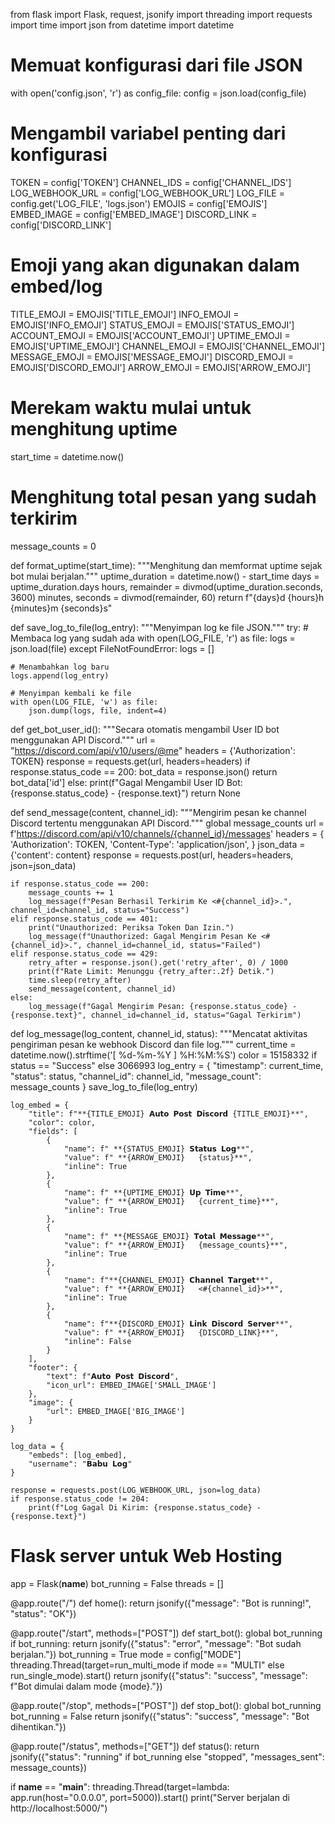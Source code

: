 from flask import Flask, request, jsonify
import threading
import requests
import time
import json
from datetime import datetime

# Memuat konfigurasi dari file JSON
with open('config.json', 'r') as config_file:
    config = json.load(config_file)

# Mengambil variabel penting dari konfigurasi
TOKEN = config['TOKEN']
CHANNEL_IDS = config['CHANNEL_IDS']
LOG_WEBHOOK_URL = config['LOG_WEBHOOK_URL']
LOG_FILE = config.get('LOG_FILE', 'logs.json')
EMOJIS = config['EMOJIS']
EMBED_IMAGE = config['EMBED_IMAGE']
DISCORD_LINK = config['DISCORD_LINK']

# Emoji yang akan digunakan dalam embed/log
TITLE_EMOJI = EMOJIS['TITLE_EMOJI']
INFO_EMOJI = EMOJIS['INFO_EMOJI']
STATUS_EMOJI = EMOJIS['STATUS_EMOJI']
ACCOUNT_EMOJI = EMOJIS['ACCOUNT_EMOJI']
UPTIME_EMOJI = EMOJIS['UPTIME_EMOJI']
CHANNEL_EMOJI = EMOJIS['CHANNEL_EMOJI']
MESSAGE_EMOJI = EMOJIS['MESSAGE_EMOJI']
DISCORD_EMOJI = EMOJIS['DISCORD_EMOJI']
ARROW_EMOJI = EMOJIS['ARROW_EMOJI']

# Merekam waktu mulai untuk menghitung uptime
start_time = datetime.now()

# Menghitung total pesan yang sudah terkirim
message_counts = 0

def format_uptime(start_time):
    """Menghitung dan memformat uptime sejak bot mulai berjalan."""
    uptime_duration = datetime.now() - start_time
    days = uptime_duration.days
    hours, remainder = divmod(uptime_duration.seconds, 3600)
    minutes, seconds = divmod(remainder, 60)
    return f"{days}d {hours}h {minutes}m {seconds}s"

def save_log_to_file(log_entry):
    """Menyimpan log ke file JSON."""
    try:
        # Membaca log yang sudah ada
        with open(LOG_FILE, 'r') as file:
            logs = json.load(file)
    except FileNotFoundError:
        logs = []

    # Menambahkan log baru
    logs.append(log_entry)

    # Menyimpan kembali ke file
    with open(LOG_FILE, 'w') as file:
        json.dump(logs, file, indent=4)

def get_bot_user_id():
    """Secara otomatis mengambil User ID bot menggunakan API Discord."""
    url = "https://discord.com/api/v10/users/@me"
    headers = {'Authorization': TOKEN}
    response = requests.get(url, headers=headers)
    if response.status_code == 200:
        bot_data = response.json()
        return bot_data['id']
    else:
        print(f"Gagal Mengambil User ID Bot: {response.status_code} - {response.text}")
        return None

def send_message(content, channel_id):
    """Mengirim pesan ke channel Discord tertentu menggunakan API Discord."""
    global message_counts
    url = f'https://discord.com/api/v10/channels/{channel_id}/messages'
    headers = {
        'Authorization': TOKEN,
        'Content-Type': 'application/json',
    }
    json_data = {'content': content}
    response = requests.post(url, headers=headers, json=json_data)

    if response.status_code == 200:
        message_counts += 1
        log_message(f"Pesan Berhasil Terkirim Ke <#{channel_id}>.", channel_id=channel_id, status="Success")
    elif response.status_code == 401:
        print("Unauthorized: Periksa Token Dan Izin.")
        log_message(f"Unauthorized: Gagal Mengirim Pesan Ke <#{channel_id}>.", channel_id=channel_id, status="Failed")
    elif response.status_code == 429:
        retry_after = response.json().get('retry_after', 0) / 1000
        print(f"Rate Limit: Menunggu {retry_after:.2f} Detik.")
        time.sleep(retry_after)
        send_message(content, channel_id)
    else:
        log_message(f"Gagal Mengirim Pesan: {response.status_code} - {response.text}", channel_id=channel_id, status="Gagal Terkirim")

def log_message(log_content, channel_id, status):
    """Mencatat aktivitas pengiriman pesan ke webhook Discord dan file log."""
    current_time = datetime.now().strftime('[ %d-%m-%Y ]   %H:%M:%S')
    color = 15158332 if status == "Success" else 3066993
    log_entry = {
        "timestamp": current_time,
        "status": status,
        "channel_id": channel_id,
        "message_count": message_counts
    }
    save_log_to_file(log_entry)

    log_embed = {
        "title": f"**{TITLE_EMOJI} 𝗔𝘂𝘁𝗼 𝗣𝗼𝘀𝘁 𝗗𝗶𝘀𝗰𝗼𝗿𝗱 {TITLE_EMOJI}**",
        "color": color,
        "fields": [
            {
                "name": f" **{STATUS_EMOJI} 𝗦𝘁𝗮𝘁𝘂𝘀 𝗟𝗼𝗴**",
                "value": f" **{ARROW_EMOJI}   {status}**",
                "inline": True
            },
            {
                "name": f" **{UPTIME_EMOJI} 𝗨𝗽 𝗧𝗶𝗺𝗲**",
                "value": f" **{ARROW_EMOJI}   {current_time}**",
                "inline": True
            },
            {
                "name": f" **{MESSAGE_EMOJI} 𝗧𝗼𝘁𝗮𝗹 𝗠𝗲𝘀𝘀𝗮𝗴𝗲**",
                "value": f" **{ARROW_EMOJI}   {message_counts}**",
                "inline": True
            },
            {
                "name": f"**{CHANNEL_EMOJI} 𝗖𝗵𝗮𝗻𝗻𝗲𝗹 𝗧𝗮𝗿𝗴𝗲𝘁**",
                "value": f" **{ARROW_EMOJI}   <#{channel_id}>**",
                "inline": True
            },
            {
                "name": f"**{DISCORD_EMOJI} 𝗟𝗶𝗻𝗸 𝗗𝗶𝘀𝗰𝗼𝗿𝗱 𝗦𝗲𝗿𝘃𝗲𝗿**",
                "value": f" **{ARROW_EMOJI}   {DISCORD_LINK}**",
                "inline": False
            }
        ],
        "footer": {
            "text": f"𝗔𝘂𝘁𝗼 𝗣𝗼𝘀𝘁 𝗗𝗶𝘀𝗰𝗼𝗿𝗱",
            "icon_url": EMBED_IMAGE['SMALL_IMAGE']
        },
        "image": {
            "url": EMBED_IMAGE['BIG_IMAGE']
        }
    }

    log_data = {
        "embeds": [log_embed],
        "username": "𝗕𝗮𝗯𝘂 𝗟𝗼𝗴"
    }

    response = requests.post(LOG_WEBHOOK_URL, json=log_data)
    if response.status_code != 204:
        print(f"Log Gagal Di Kirim: {response.status_code} - {response.text}")

# Flask server untuk Web Hosting
app = Flask(__name__)
bot_running = False
threads = []

@app.route("/")
def home():
    return jsonify({"message": "Bot is running!", "status": "OK"})

@app.route("/start", methods=["POST"])
def start_bot():
    global bot_running
    if bot_running:
        return jsonify({"status": "error", "message": "Bot sudah berjalan."})
    bot_running = True
    mode = config["MODE"]
    threading.Thread(target=run_multi_mode if mode == "MULTI" else run_single_mode).start()
    return jsonify({"status": "success", "message": f"Bot dimulai dalam mode {mode}."})

@app.route("/stop", methods=["POST"])
def stop_bot():
    global bot_running
    bot_running = False
    return jsonify({"status": "success", "message": "Bot dihentikan."})

@app.route("/status", methods=["GET"])
def status():
    return jsonify({"status": "running" if bot_running else "stopped", "messages_sent": message_counts})

if __name__ == "__main__":
    threading.Thread(target=lambda: app.run(host="0.0.0.0", port=5000)).start()
    print("Server berjalan di http://localhost:5000/")
